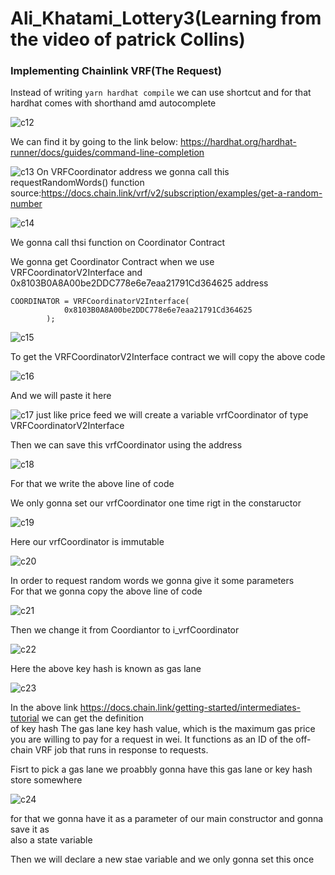 # Ali_Khatami_Lottery3(Learning from the video of patrick Collins)

###  Implementing Chainlink VRF(The Request)  

Instead of writing ```yarn hardhat compile``` we can use shortcut and for that hardhat comes with shorthand amd autocomplete <br>

![c12](https://github.com/C191068/Ali_Khatami_lottery3/assets/89090776/3ed084f4-2f2d-4eee-ac01-d2e72e194b21)

We can find it by going to the link below:
https://hardhat.org/hardhat-runner/docs/guides/command-line-completion

![c13](https://github.com/C191068/Ali_Khatami_lottery3/assets/89090776/dd9c5bf3-827d-4687-ab0f-51e962dc1936)
On VRFCoordinator address we gonna call this requestRandomWords() function <br>
source:https://docs.chain.link/vrf/v2/subscription/examples/get-a-random-number

![c14](https://github.com/C191068/Ali_Khatami_lottery3/assets/89090776/273dfb29-92d1-45e8-8a98-b8c9e2f4349b)

We gonna call thsi function on Coordinator Contract <br>

We gonna get Coordinator Contract when we use   VRFCoordinatorV2Interface and 0x8103B0A8A00be2DDC778e6e7eaa21791Cd364625 address    <br> 

```
COORDINATOR = VRFCoordinatorV2Interface(
            0x8103B0A8A00be2DDC778e6e7eaa21791Cd364625
        );

```


![c15](https://github.com/C191068/Ali_Khatami_lottery3/assets/89090776/3d00b8b7-8f16-4f4a-a387-8b30a60a5ea9)

To get the  VRFCoordinatorV2Interface contract we will copy the above code <br>


![c16](https://github.com/C191068/Ali_Khatami_lottery3/assets/89090776/cc3218fb-343d-472d-9d22-1901c75ffc10)

And we will paste it here <br>


![c17](https://github.com/C191068/Ali_Khatami_lottery3/assets/89090776/13a495f2-17d2-461c-9276-bde04a70b47f)
just like price feed we will create a variable vrfCoordinator of type VRFCoordinatorV2Interface <br>

Then we can save this vrfCoordinator using the address <br>


![c18](https://github.com/C191068/Ali_Khatami_lottery3/assets/89090776/e7185f52-7bc8-4ecc-897e-c2ae40920c44)


For that we write the above line of code <br>

We only gonna set our vrfCoordinator one time rigt in the constaructor <br>


![c19](https://github.com/C191068/Ali_Khatami_lottery3/assets/89090776/93ed5ed8-c981-4275-9f29-0799d7814f59)

Here our vrfCoordinator is immutable <br>


![c20](https://github.com/C191068/Ali_Khatami_lottery3/assets/89090776/12b2048b-a38d-4f53-af8e-19691fa18721)

In order to request random words we gonna give it some parameters <br>
For that we gonna copy the above line of code <br>

![c21](https://github.com/C191068/Ali_Khatami_lottery3/assets/89090776/8d0cd404-1969-4e3b-a1dd-1c2805f8adcb)

Then we change it from Coordiantor to i_vrfCoordinator   <br>


![c22](https://github.com/C191068/Ali_Khatami_lottery3/assets/89090776/900932b4-47e5-4ac5-8398-6290c5cc4402)

Here the above key hash is known as gas lane <br>


![c23](https://github.com/C191068/Ali_Khatami_lottery3/assets/89090776/04c00fe8-796f-420f-9f32-e3ed306b2f11)

In the above link https://docs.chain.link/getting-started/intermediates-tutorial we can get the definition<br>
of key hash
The gas lane key hash value, which is the maximum gas price 
you are willing to pay for a request in wei.
It functions as an ID of the off-chain VRF job that runs in response to requests.<br>

Fisrt to pick a gas lane we proabbly gonna have this gas lane or key hash store somewhere <br>


![c24](https://github.com/C191068/Ali_Khatami_lottery3/assets/89090776/0d9869c0-e403-46d7-8cbc-c660a693623f)

for that we gonna have it as a parameter of our main constructor and gonna save it as <br>
 also a state variable <br>

 
Then we will declare a new stae variable and we only gonna set this once <br>















